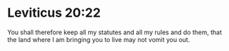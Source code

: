 # Leviticus 20:22

You shall therefore keep all my statutes and all my rules and do them, that the land where I am bringing you to live may not vomit you out.
